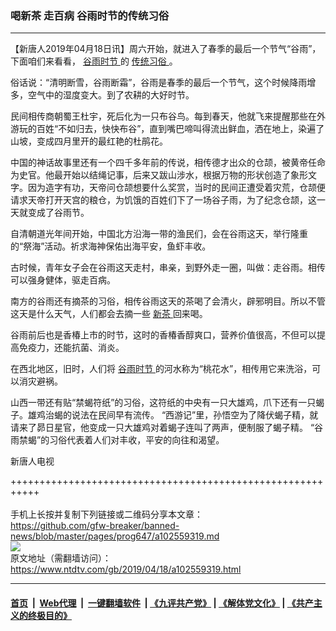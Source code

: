 ### 喝新茶 走百病 谷雨时节的传统习俗
------------------------

<div class="post_content" itemprop="articleBody">
 <p>
  【新唐人2019年04月18日讯】周六开始，就进入了春季的最后一个节气“谷雨”，下面咱们来看看，
  <a href="https://www.ntdtv.com/gb/谷雨时节.htm">
   谷雨时节
  </a>
  的
  <a href="https://www.ntdtv.com/gb/传统习俗.htm">
   传统习俗
  </a>
  。
 </p>
 <p>
  俗话说：“清明断雪，谷雨断霜”，谷雨是春季的最后一个节气，这个时候降雨增多，空气中的湿度变大。到了农耕的大好时节。
 </p>
 <p>
  民间相传商朝蜀王杜宇，死后化为一只布谷鸟。每到春天，他就飞来提醒那些在外游玩的百姓“不如归去，快快布谷”，直到嘴巴啼叫得流出鲜血，洒在地上，染遍了山坡，变成四月里开的最红艳的杜鹃花。
 </p>
 <p>
  中国的神话故事里还有一个四千多年前的传说，相传德才出众的仓颉，被黄帝任命为史官。他最开始以结绳记事，后来又跋山涉水，根据万物的形状创造了象形文字。因为造字有功，天帝问仓颉想要什么奖赏，当时的民间正遭受着灾荒，仓颉便请求天帝打开天宫的粮仓，为饥饿的百姓们下了一场谷子雨，为了纪念仓颉，这一天就变成了谷雨节。
 </p>
 <p>
  自清朝道光年间开始，中国北方沿海一带的渔民们，会在谷雨这天，举行隆重的“祭海”活动。祈求海神保佑出海平安，鱼虾丰收。
 </p>
 <p>
  古时候，青年女子会在谷雨这天走村，串亲，到野外走一圈，叫做：走谷雨。相传可以强身健体，驱走百病。
 </p>
 <p>
  南方的谷雨还有摘茶的习俗，相传谷雨这天的茶喝了会清火，辟邪明目。所以不管这天是什么天气，人们都会去摘一些
  <a href="https://www.ntdtv.com/gb/新茶.htm">
   新茶
  </a>
  回来喝。
 </p>
 <p>
  谷雨前后也是香椿上市的时节，这时的香椿香醇爽口，营养价值很高，不但可以提高免疫力，还能抗菌、消炎。
 </p>
 <p>
  在西北地区，旧时，人们将
  <a href="https://www.ntdtv.com/gb/谷雨时节.htm">
   谷雨时节
  </a>
  的河水称为“桃花水”，相传用它来洗浴，可以消灾避祸。
 </p>
 <p>
  山西一带还有贴“禁蝎符纸”的习俗，这符纸的中央有一只大雄鸡，爪下还有一只蝎子。雄鸡治蝎的说法在民间早有流传。 “西游记”里，孙悟空为了降伏蝎子精，就请来了昴日星官，他变成一只大雄鸡对着蝎子连叫了两声，便制服了蝎子精。 “谷雨禁蝎”的习俗代表着人们对丰收，平安的向往和渴望。
 </p>
 <p>
  新唐人电视
 </p>
 <div class="single_ad">
 </div>
</div>

+++++++++++++++++++++++++++++++++++++++++++++++++++++++++++<br/><br/>
手机上长按并复制下列链接或二维码分享本文章：<br/>
https://github.com/gfw-breaker/banned-news/blob/master/pages/prog647/a102559319.md <br/>
<a href='https://github.com/gfw-breaker/banned-news/blob/master/pages/prog647/a102559319.md'><img src='https://github.com/gfw-breaker/banned-news/blob/master/pages/prog647/a102559319.md.png'/></a> <br/>
原文地址（需翻墙访问）：https://www.ntdtv.com/gb/2019/04/18/a102559319.html


------------------------
#### [首页](https://github.com/gfw-breaker/banned-news/blob/master/README.md) &nbsp;|&nbsp; [Web代理](https://github.com/labour-camp/helloworld) &nbsp;|&nbsp; [一键翻墙软件](https://github.com/gfw-breaker/nogfw/blob/master/README.md) &nbsp;| [《九评共产党》](https://github.com/gfw-breaker/9ping.md/blob/master/README.md#九评之一评共产党是什么) | [《解体党文化》](https://github.com/gfw-breaker/jtdwh.md/blob/master/README.md) | [《共产主义的终极目的》](https://github.com/gfw-breaker/gczydzjmd.md/blob/master/README.md)

